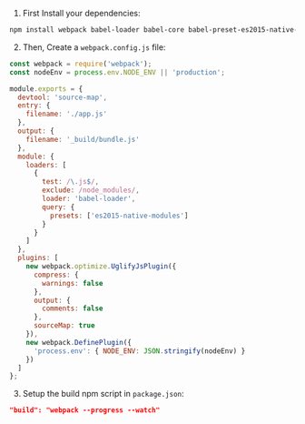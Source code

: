 1. First Install your dependencies:

```bash
npm install webpack babel-loader babel-core babel-preset-es2015-native-modules --save-dev
```

2. Then, Create a `webpack.config.js` file:

```js
const webpack = require('webpack');
const nodeEnv = process.env.NODE_ENV || 'production';

module.exports = {
  devtool: 'source-map',
  entry: {
    filename: './app.js'
  },
  output: {
    filename: '_build/bundle.js'
  },
  module: {
    loaders: [
      {
        test: /\.js$/,
        exclude: /node_modules/,
        loader: 'babel-loader',
        query: {
          presets: ['es2015-native-modules']
        }
      }
    ]
  },
  plugins: [
    new webpack.optimize.UglifyJsPlugin({
      compress: {
        warnings: false
      },
      output: {
        comments: false
      },
      sourceMap: true
    }),
    new webpack.DefinePlugin({
      'process.env': { NODE_ENV: JSON.stringify(nodeEnv) }
    })
  ]
};
```

3. Setup the build npm script in `package.json`:

```json
"build": "webpack --progress --watch"
```

